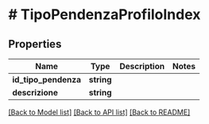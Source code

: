 # # TipoPendenzaProfiloIndex

## Properties

Name | Type | Description | Notes
------------ | ------------- | ------------- | -------------
**id_tipo_pendenza** | **string** |  |
**descrizione** | **string** |  |

[[Back to Model list]](../../README.md#models) [[Back to API list]](../../README.md#endpoints) [[Back to README]](../../README.md)
